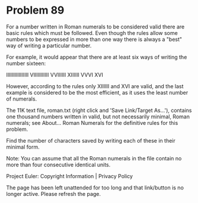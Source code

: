 #   Problem 89

   For a number written in Roman numerals to be considered valid there are
   basic rules which must be followed. Even though the rules allow some
   numbers to be expressed in more than one way there is always a "best" way
   of writing a particular number.

   For example, it would appear that there are at least six ways of writing
   the number sixteen:

   IIIIIIIIIIIIIIII
   VIIIIIIIIIII
   VVIIIIII
   XIIIIII
   VVVI
   XVI

   However, according to the rules only XIIIIII and XVI are valid, and the
   last example is considered to be the most efficient, as it uses the least
   number of numerals.

   The 11K text file, roman.txt (right click and 'Save Link/Target As...'),
   contains one thousand numbers written in valid, but not necessarily
   minimal, Roman numerals; see About... Roman Numerals for the definitive
   rules for this problem.

   Find the number of characters saved by writing each of these in their
   minimal form.

   Note: You can assume that all the Roman numerals in the file contain no
   more than four consecutive identical units.

   Project Euler: Copyright Information | Privacy Policy

   The page has been left unattended for too long and that link/button is no
   longer active. Please refresh the page.
